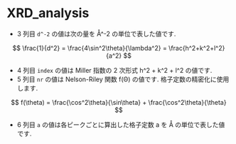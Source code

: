 # XRD_analysis

* 3 列目 `d^-2` の値は次の量を Å^-2 の単位で表した値です.

$$ \frac{1}{d^2} = \frac{4\sin^2\theta}{\lambda^2} = \frac{h^2+k^2+l^2}{a^2} $$

* 4 列目 `index` の値は Miller 指数の 2 次形式 h^2 + k^2 + l^2 の値です.
* 5 列目 `nr` の値は Nelson-Riley 関数 f(Θ) の値です. 格子定数の精密化に使用します.

$$ f(\theta) = \frac{\cos^2\theta}{\sin\theta} + \frac{\cos^2\theta}{\theta} $$

* 6 列目 `a` の値は各ピークごとに算出した格子定数 a を Å の単位で表した値です.
